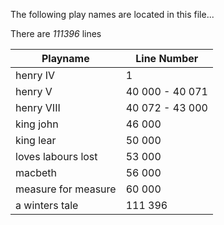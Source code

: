 
The following play names are located in this file...

There are *111396* lines

| Playname  | Line Number |
| --------  | ----------- |
| henry IV  | 1           |
| henry V   | 40 000 - 40 071 |
| henry VIII | 40 072 - 43 000      |
| king john | 46 000       |
| king lear | 50 000       |
| loves labours lost | 53 000 |
| macbeth   | 56 000       |
| measure for measure | 60 000 |
| a winters tale | 111 396   |
